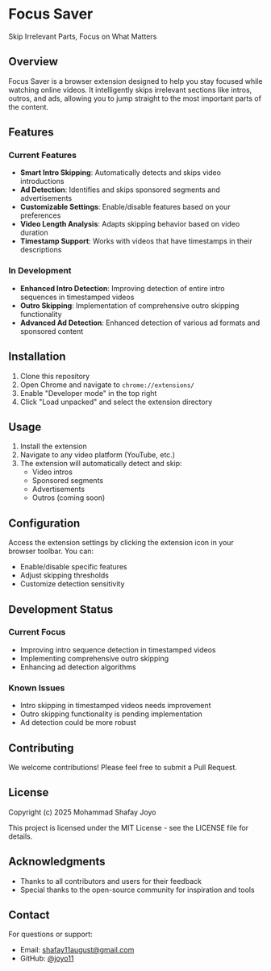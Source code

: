 # Focus Saver

Skip Irrelevant Parts, Focus on What Matters

## Overview

Focus Saver is a browser extension designed to help you stay focused while watching online videos. It intelligently skips irrelevant sections like intros, outros, and ads, allowing you to jump straight to the most important parts of the content.

## Features

### Current Features
- **Smart Intro Skipping**: Automatically detects and skips video introductions
- **Ad Detection**: Identifies and skips sponsored segments and advertisements
- **Customizable Settings**: Enable/disable features based on your preferences
- **Video Length Analysis**: Adapts skipping behavior based on video duration
- **Timestamp Support**: Works with videos that have timestamps in their descriptions

### In Development
- **Enhanced Intro Detection**: Improving detection of entire intro sequences in timestamped videos
- **Outro Skipping**: Implementation of comprehensive outro skipping functionality
- **Advanced Ad Detection**: Enhanced detection of various ad formats and sponsored content

## Installation

1. Clone this repository
2. Open Chrome and navigate to `chrome://extensions/`
3. Enable "Developer mode" in the top right
4. Click "Load unpacked" and select the extension directory

## Usage

1. Install the extension
2. Navigate to any video platform (YouTube, etc.)
3. The extension will automatically detect and skip:
   - Video intros
   - Sponsored segments
   - Advertisements
   - Outros (coming soon)

## Configuration

Access the extension settings by clicking the extension icon in your browser toolbar. You can:
- Enable/disable specific features
- Adjust skipping thresholds
- Customize detection sensitivity

## Development Status

### Current Focus
- Improving intro sequence detection in timestamped videos
- Implementing comprehensive outro skipping
- Enhancing ad detection algorithms

### Known Issues
- Intro skipping in timestamped videos needs improvement
- Outro skipping functionality is pending implementation
- Ad detection could be more robust

## Contributing

We welcome contributions! Please feel free to submit a Pull Request.

## License

Copyright (c) 2025 Mohammad Shafay Joyo

This project is licensed under the MIT License - see the LICENSE file for details.

## Acknowledgments

- Thanks to all contributors and users for their feedback
- Special thanks to the open-source community for inspiration and tools

## Contact

For questions or support:
- Email: shafay11august@gmail.com
- GitHub: [@joyo11](https://github.com/joyo11) 
